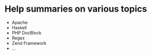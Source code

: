 Help summaries on various topics
================================

* Apache
* Haskell
* PHP DocBlock
* Regex
* Zend Framework
* ...
